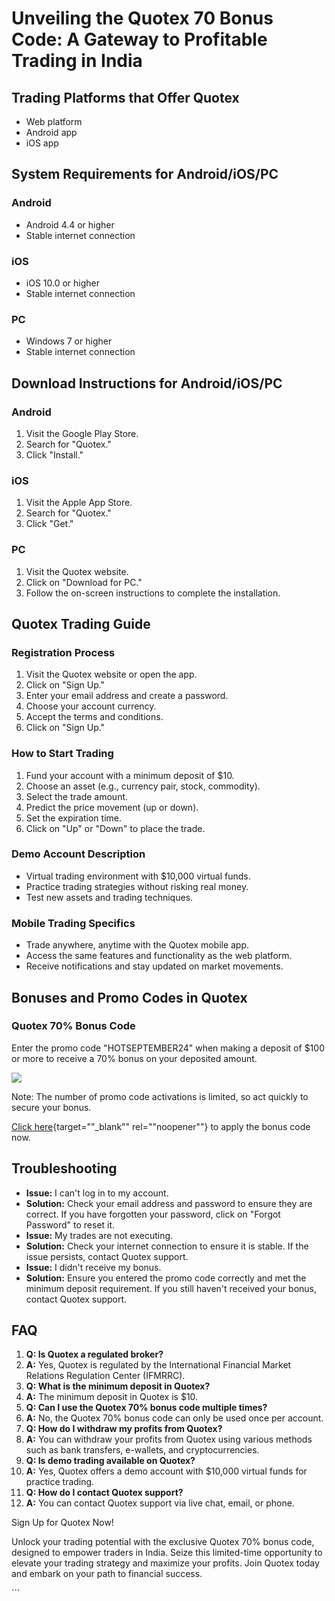 # Unveiling the Quotex 70 Bonus Code: A Gateway to Profitable Trading in India

## Trading Platforms that Offer Quotex

-   Web platform
-   Android app
-   iOS app

## System Requirements for Android/iOS/PC

### Android

-   Android 4.4 or higher
-   Stable internet connection

### iOS

-   iOS 10.0 or higher
-   Stable internet connection

### PC

-   Windows 7 or higher
-   Stable internet connection

## Download Instructions for Android/iOS/PC

### Android

1.  Visit the Google Play Store.
2.  Search for "Quotex."
3.  Click "Install."

### iOS

1.  Visit the Apple App Store.
2.  Search for "Quotex."
3.  Click "Get."

### PC

1.  Visit the Quotex website.
2.  Click on "Download for PC."
3.  Follow the on-screen instructions to complete the installation.

## Quotex Trading Guide

### Registration Process

1.  Visit the Quotex website or open the app.
2.  Click on "Sign Up."
3.  Enter your email address and create a password.
4.  Choose your account currency.
5.  Accept the terms and conditions.
6.  Click on "Sign Up."

### How to Start Trading

1.  Fund your account with a minimum deposit of \$10.
2.  Choose an asset (e.g., currency pair, stock, commodity).
3.  Select the trade amount.
4.  Predict the price movement (up or down).
5.  Set the expiration time.
6.  Click on "Up" or "Down" to place the trade.

### Demo Account Description

-   Virtual trading environment with \$10,000 virtual funds.
-   Practice trading strategies without risking real money.
-   Test new assets and trading techniques.

### Mobile Trading Specifics

-   Trade anywhere, anytime with the Quotex mobile app.
-   Access the same features and functionality as the web platform.
-   Receive notifications and stay updated on market movements.

## Bonuses and Promo Codes in Quotex

### Quotex 70% Bonus Code

Enter the promo code "HOTSEPTEMBER24" when making a deposit of
\$100 or more to receive a 70% bonus on your deposited amount.

[![](https://static.quotex.io/files/4_en/300_250.jpg)](https://traff.sbs/brokerqxlid)

Note: The number of promo code activations is limited, so act quickly to
secure your bonus.

[Click
here](\%22https://traff.sbs/brokerqxsignup\%22){target=""_blank""
rel=""noopener""} to apply the bonus code now.

## Troubleshooting

-   **Issue:** I can\'t log in to my account.
-   **Solution:** Check your email address and password to ensure they
    are correct. If you have forgotten your password, click on
    "Forgot Password" to reset it.
-   **Issue:** My trades are not executing.
-   **Solution:** Check your internet connection to ensure it is stable.
    If the issue persists, contact Quotex support.
-   **Issue:** I didn\'t receive my bonus.
-   **Solution:** Ensure you entered the promo code correctly and met
    the minimum deposit requirement. If you still haven\'t received your
    bonus, contact Quotex support.

## FAQ

1.  **Q: Is Quotex a regulated broker?**
2.  **A:** Yes, Quotex is regulated by the International Financial
    Market Relations Regulation Center (IFMRRC).
3.  **Q: What is the minimum deposit in Quotex?**
4.  **A:** The minimum deposit in Quotex is \$10.
5.  **Q: Can I use the Quotex 70% bonus code multiple times?**
6.  **A:** No, the Quotex 70% bonus code can only be used once per
    account.
7.  **Q: How do I withdraw my profits from Quotex?**
8.  **A:** You can withdraw your profits from Quotex using various
    methods such as bank transfers, e-wallets, and cryptocurrencies.
9.  **Q: Is demo trading available on Quotex?**
10. **A:** Yes, Quotex offers a demo account with \$10,000 virtual funds
    for practice trading.
11. **Q: How do I contact Quotex support?**
12. **A:** You can contact Quotex support via live chat, email, or
    phone.

Sign Up for Quotex Now!

Unlock your trading potential with the exclusive Quotex 70% bonus code,
designed to empower traders in India. Seize this limited-time
opportunity to elevate your trading strategy and maximize your profits.
Join Quotex today and embark on your path to financial success.

\`\`\`

